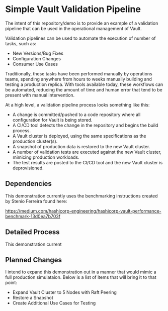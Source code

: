 # Simple Vault Validation Pipeline
The intent of this repository/demo is to provide an example of a validation pipeline that can be used in the operational management of Vault.

Validation pipelines can be used to automate the execution of number of tasks, such as:

- New Versions/Bug Fixes
- Configuration Changes
- Consumer Use Cases

Traditionally, these tasks have been performed manually by operations teams, spending anywhere from hours to weeks manually building and testing a production replica. With tools available today, these workflows can be automated, reducing the amount of time and human error that tend to be present with manual intervention.

At a high level, a validation pipeline process looks something like this:

 - A change is committed/pushed to a code repository where all configuration for Vault is being stored.
 - A CI/CD tool detects the change in the repository and begins the build process.
 - A Vault cluster is deployed, using the same specifications as the production cluster(s).
 - A snapshot of production data is restored to the new Vault cluster.
 - A number of validation tests are executed against the new Vault cluster, mimicing production workloads.
 - The test results are posted to the CI/CD tool and the new Vault cluster is deprovisioned.

## Dependencies
This demonstration currently uses the benchmarking instructions created by Stenio Ferreira found here:

https://medium.com/hashicorp-engineering/hashicorp-vault-performance-benchmark-13d0ea7b703f

## Detailed Process
This demonstration current


## Planned Changes
I intend to expand this demonstration out in a manner that would mimic a full production simulataion. Below is a list of items that will bring it to that point:

 - Expand Vault Cluster to 5 Nodes with Raft Peering
 - Restore a Snapshot
 - Create Additional Use Cases for Testing
